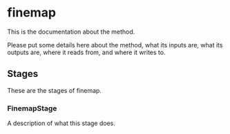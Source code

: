# finemap

This is the documentation about the method.

Please put some details here about the method, what its inputs are, what its
outputs are, where it reads from, and where it writes to.

## Stages

These are the stages of finemap.

### FinemapStage

A description of what this stage does.
